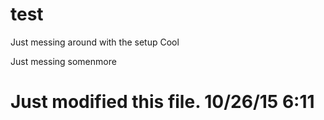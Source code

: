 # test
Just messing around with the setup
Cool

Just messing somenmore
# Just modified this file. 10/26/15 6:11